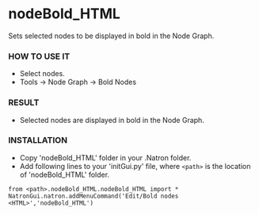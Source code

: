 # nodeBold_HTML

Sets selected nodes to be displayed in bold in the Node Graph.

### HOW TO USE IT

* Select nodes.
* Tools -> Node Graph -> Bold Nodes <HTML>

### RESULT

* Selected nodes are displayed in bold in the Node Graph.

### INSTALLATION

* Copy 'nodeBold_HTML' folder in your .Natron folder.
* Add following lines to your 'initGui.py' file, where ``<path>`` is the location of 'nodeBold_HTML' folder.

```
from <path>.nodeBold_HTML.nodeBold_HTML import *
NatronGui.natron.addMenuCommand('Edit/Bold nodes <HTML>','nodeBold_HTML')
```
